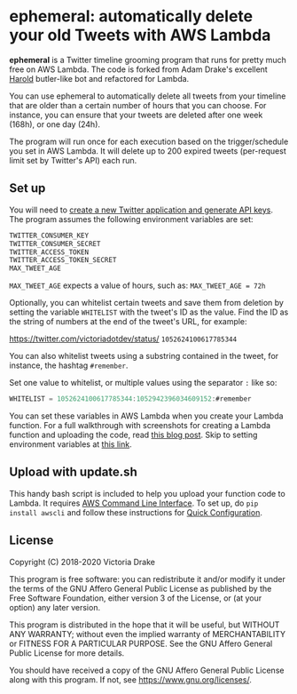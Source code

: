 # ephemeral: automatically delete your old Tweets with AWS Lambda

**ephemeral** is a Twitter timeline grooming program that runs for pretty much free on AWS Lambda. The code is forked from Adam Drake's excellent [Harold](https://github.com/adamdrake/harold) butler-like bot and refactored for Lambda.

You can use ephemeral to automatically delete all tweets from your timeline that are older than a certain number of hours that you can choose. For instance, you can ensure that your tweets are deleted after one week (168h), or one day (24h).

The program will run once for each execution based on the trigger/schedule you set in AWS Lambda. It will delete up to 200 expired tweets (per-request limit set by Twitter's API) each run.

## Set up

You will need to [create a new Twitter application and generate API keys](https://apps.twitter.com/). The program assumes the following environment variables are set:

```sh
TWITTER_CONSUMER_KEY
TWITTER_CONSUMER_SECRET
TWITTER_ACCESS_TOKEN
TWITTER_ACCESS_TOKEN_SECRET
MAX_TWEET_AGE
```

`MAX_TWEET_AGE` expects a value of hours, such as: `MAX_TWEET_AGE = 72h`

Optionally, you can whitelist certain tweets and save them from deletion by setting the variable `WHITELIST` with the tweet's ID as the value. Find the ID as the string of numbers at the end of the tweet's URL, for example:

https://twitter.com/victoriadotdev/status/ `1052624100617785344`

You can also whitelist tweets using a substring contained in the tweet, for instance, the hashtag `#remember`.

Set one value to whitelist, or multiple values using the separator `:` like so:

```go
WHITELIST = 1052624100617785344:1052942396034609152:#remember
```

You can set these variables in AWS Lambda when you create your Lambda function. For a full walkthrough with screenshots for creating a Lambda function and uploading the code, read [this blog post](https://victoria.dev/blog/running-a-free-twitter-bot-on-aws-lambda/). Skip to setting environment variables at [this link](https://victoria.dev/blog/running-a-free-twitter-bot-on-aws-lambda/#2-configure-your-function).

## Upload with update.sh

This handy bash script is included to help you upload your function code to Lambda. It requires [AWS Command Line Interface](https://aws.amazon.com/cli/). To set up, do `pip install awscli` and follow these instructions for [Quick Configuration](https://docs.aws.amazon.com/cli/latest/userguide/cli-chap-getting-started.html).

## License

Copyright (C) 2018-2020 Victoria Drake

This program is free software: you can redistribute it and/or modify
it under the terms of the GNU Affero General Public License as
published by the Free Software Foundation, either version 3 of the
License, or (at your option) any later version.

This program is distributed in the hope that it will be useful,
but WITHOUT ANY WARRANTY; without even the implied warranty of
MERCHANTABILITY or FITNESS FOR A PARTICULAR PURPOSE.  See the
GNU Affero General Public License for more details.

You should have received a copy of the GNU Affero General Public License
along with this program.  If not, see <https://www.gnu.org/licenses/>.
